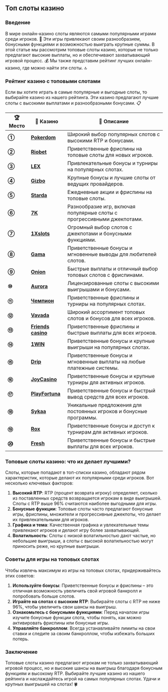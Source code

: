 ## Топ слоты казино

### Введение
В мире онлайн-казино слоты являются самыми популярными играми среди игроков. 🎰 Эти игры привлекают своим разнообразием, бонусными функциями и возможностью выиграть крупные суммы. В этой статье мы рассмотрим топовые слоты казино, которые не только предлагают высокие выплаты, но и обеспечивают захватывающий игровой процесс. 💰 Мы также представим рейтинг лучших онлайн-казино, где можно найти эти слоты. 🔝

### Рейтинг казино с топовыми слотами

Если вы хотите играть в самые популярные и выгодные слоты, то выбирайте казино из нашего рейтинга. Эти казино предлагают лучшие слоты с высокими выплатами и разнообразными бонусами. 📋

| **🏆 Место** | **🎰 Казино** | **💬 Описание** |
|-------------|-------------|----------------|
| **①** | [**Pokerdom**](https://brandplay.link/4k77v2yx) | Широкий выбор популярных слотов с высокими RTP и бонусами. |
| **②** | [**Riobet**](https://brandplay.link/7xBLTPyj) | Приветственные фриспины на топовые слоты для новых игроков. |
| **③** | [**LEX**](https://brandplay.link/zW4hdDFV) | Привлекательные бонусы и турниры на популярных слотах. |
| **④** | [**Gizbo**](https://brandplay.link/bprXw4YV) | Крупные бонусы и лучшие слоты от ведущих провайдеров. |
| **⑤** | [**Starda**](https://brandplay.link/fB7xwRFL) | Ежедневные акции и фриспины на топовые слоты. |
| **⑥** | [**7K**](https://brandplay.link/BvQyFShp) | Разнообразие игр, включая популярные слоты с прогрессивными джекпотами. |
| **⑦** | [**1Xslots**](https://brandplay.link/hSB1khtr) | Огромный выбор слотов с джекпотами и бонусными функциями. |
| **⑧** | [**Gama**](https://brandplay.link/j6NMKsDz) | Приветственные бонусы и мгновенные выводы для любителей слотов. |
| **⑨** | [**Onion**](https://brandplay.link/zBGRVpQ9) | Быстрые выплаты и отличный выбор топовых слотов с фриспинами. |
| **⑩** | [**Aurora**](https://10trafic-stat2.com/click/668546556bcc6313411604bd/6766/13032/subaccount) | Лицензированные слоты с высокими выигрышами и бонусами. |
| **⑪** | [**Чемпион**](https://temon-gter.cfd/go/lRq?p80412p304504pcc44t17455) | Приветственные фриспины и турниры на популярных слотах. |
| **⑫** | [**Vavada**](https://vavadapartner.pro/?promo=ea5c9275-6854-4505-94fc-95ab18221945-linkb2) | Широкий ассортимент топовых слотов и бонусов для всех игроков. |
| **⑬** | [**Friends casino**](https://gofriends.vc/linkb2) | Приветственные фриспины и быстрые выплаты для всех игроков. |
| **⑭** | [**1WIN**](https://brandplay.link/smXVpBbG) | Приветственные бонусы и крупные выигрыши на популярных слотах. |
| **⑮** | [**Drip**](https://drp-ircp01.com/c07e6a3db) | Приветственные бонусы и мгновенные выплаты на любые платежные системы. |
| **⑯** | [**JoyCasino**](https://rpc30.call2me.pro/?/ru/registration?apkpop=0&partner=p24970p3291217pc98f) | Приветственные бонусы и крупные турниры для активных игроков. |
| **⑰** | [**PlayFortuna**](https://fortunapromo.net/alt/playfortuna/registration?0dc4a9362a71feb7e3f165fb8e766f70) | Приветственные бонусы и быстрый вывод средств для всех игроков. |
| **⑱** | [**Sykaa**](https://s-two-way.com/?source=linkb2&pid=30697) | Уникальные предложения для постоянных игроков и бонусные программы. |
| **⑲** | [**Rox**](https://rox-pvwfpjgcxe.com/cb1ee18a5) | Приветственные бонусы и доступ к турнирам для активных игроков. |
| **⑳** | [**Fresh**](https://fresh-eumwkxwao.com/c3f7b485d) | Приветственные бонусы и быстрые выплаты для всех игроков. |

### Топовые слоты казино: что их делает лучшими?

Слоты, которые попадают в топ-списки казино, обладают рядом характеристик, которые делают их популярными среди игроков. Вот несколько ключевых факторов:

1. **Высокий RTP**: RTP (процент возврата игроку) определяет, сколько из поставленных средств возвращается игрокам в виде выигрышей. Слоты с RTP выше 96% считаются наиболее выгодными для игры.
2. **Бонусные функции**: Топовые слоты часто предлагают бонусные игры, фриспины, множители и прогрессивные джекпоты, что делает их привлекательными для игроков.
3. **Графика и тема**: Качественная графика и увлекательные темы привлекают игроков и делают игру более захватывающей.
4. **Волатильность**: Слоты с низкой волатильностью дают частые, но небольшие выигрыши, а слоты с высокой волатильностью могут приносить реже, но крупные выигрыши.

### Советы для игры на топовых слотах

Чтобы извлечь максимум из игры на топовых слотах, придерживайтесь этих советов:

1. **Используйте бонусы**: Приветственные бонусы и фриспины – это отличная возможность увеличить свой игровой банкролл и попробовать больше слотов.
2. **Играйте на слотах с высоким RTP**: Выбирайте слоты с RTP не ниже 96%, чтобы увеличить свои шансы на выигрыш.
3. **Ознакомьтесь с бонусными функциями**: Перед началом игры изучите бонусные функции слота, чтобы понять, как можно активировать фриспины или бонусные игры.
4. **Управляйте банкроллом**: Всегда устанавливайте лимиты на свои ставки и следите за своим банкроллом, чтобы избежать больших потерь.

### Заключение
Топовые слоты казино предлагают игрокам не только захватывающий игровой процесс, но и высокие шансы на выигрыш благодаря бонусным функциям и высокому RTP. Выбирайте лучшие казино из нашего рейтинга и наслаждайтесь игрой на самых популярных слотах. Удачи и крупных выигрышей на слотах! 🍀
